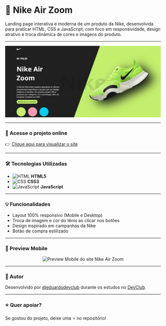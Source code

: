# 👟 Nike Air Zoom

Landing page interativa e moderna de um produto da Nike, desenvolvida para praticar HTML, CSS e JavaScript, com foco em responsividade, design atrativo e troca dinâmica de cores e imagens do produto.

---

<p align="center">
  <img src="https://github.com/eduardodevclub/Nike-Air-Zoom/blob/master/img/Nike%20Desktop.png?raw=true" width="600" alt="Preview Desktop do site Nike Air Zoom"/>
</p>

---

### 🔗 Acesse o projeto online

👉 [Clique aqui para visualizar o site](https://eduardodevclub.github.io/Nike-Air-Zoom/)

---

### 🛠️ Tecnologias Utilizadas

- ![HTML](https://cdn-icons-png.flaticon.com/128/1051/1051277.png) **HTML5**
- ![CSS](https://cdn-icons-png.flaticon.com/128/16020/16020753.png) **CSS3**
- ![JavaScript](https://img.icons8.com/color/48/000000/javascript--v1.png) **JavaScript**

---

### 💡 Funcionalidades

- Layout 100% responsivo (Mobile e Desktop)
- Troca de imagem e cor do tênis ao clicar nos botões
- Design inspirado em campanhas da Nike
- Botão de compra estilizado

---

### 📱 Preview Mobile

<p align="center">
  <img src="https://github.com/eduardodevclub/Nike-Air-Zoom/blob/main/assets/mobile-preview.png?raw=true" width="250" alt="Preview Mobile do site Nike Air Zoom"/>
</p>

---

### 📌 Autor

Desenvolvido por [@eduardodevclub](https://github.com/eduardodevclub) durante os estudos no [DevClub](https://rodolfomori.com.br/devclub).

---

### ⭐ Quer apoiar?

Se gostou do projeto, deixe uma ⭐ no repositório!
